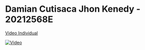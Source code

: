 # Damian Cutisaca Jhon Kenedy - 20212568E

[Video Individual](https://www.youtube.com/watch?v=ppQjRQnkQPk)

[![Video](https://img.youtube.com/vi/ppQjRQnkQPk/0.jpg)](https://www.youtube.com/watch?v=ppQjRQnkQPk)
